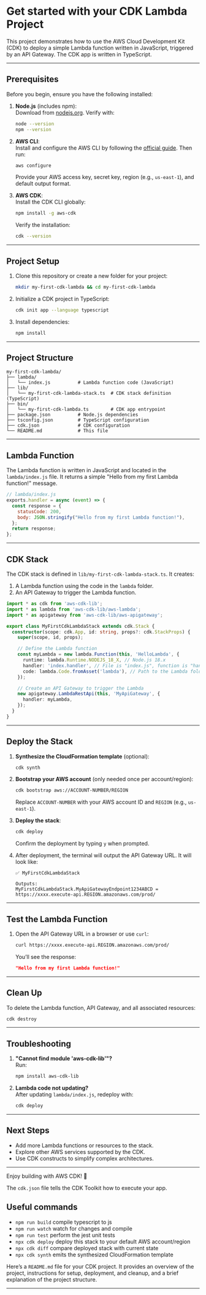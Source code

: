 # Get started with your CDK Lambda Project

This project demonstrates how to use the AWS Cloud Development Kit (CDK) to deploy a simple Lambda function written in JavaScript, triggered by an API Gateway. The CDK app is written in TypeScript.

---

## **Prerequisites**

Before you begin, ensure you have the following installed:

1. **Node.js** (includes npm):  
   Download from [nodejs.org](https://nodejs.org/). Verify with:
   ```bash
   node --version
   npm --version
   ```

2. **AWS CLI**:  
   Install and configure the AWS CLI by following the [official guide](https://docs.aws.amazon.com/cli/latest/userguide/getting-started-install.html). Then run:
   ```bash
   aws configure
   ```
   Provide your AWS access key, secret key, region (e.g., `us-east-1`), and default output format.

3. **AWS CDK**:  
   Install the CDK CLI globally:
   ```bash
   npm install -g aws-cdk
   ```
   Verify the installation:
   ```bash
   cdk --version
   ```

---

## **Project Setup**

1. Clone this repository or create a new folder for your project:
   ```bash
   mkdir my-first-cdk-lambda && cd my-first-cdk-lambda
   ```

2. Initialize a CDK project in TypeScript:
   ```bash
   cdk init app --language typescript
   ```

3. Install dependencies:
   ```bash
   npm install
   ```

---

## **Project Structure**

```
my-first-cdk-lambda/
├── lambda/
│   └── index.js          # Lambda function code (JavaScript)
├── lib/
│   └── my-first-cdk-lambda-stack.ts  # CDK stack definition (TypeScript)
├── bin/
│   └── my-first-cdk-lambda.ts        # CDK app entrypoint
├── package.json          # Node.js dependencies
├── tsconfig.json         # TypeScript configuration
├── cdk.json              # CDK configuration
└── README.md             # This file
```

---

## **Lambda Function**

The Lambda function is written in JavaScript and located in the `lambda/index.js` file. It returns a simple "Hello from my first Lambda function!" message.

```javascript
// lambda/index.js
exports.handler = async (event) => {
  const response = {
    statusCode: 200,
    body: JSON.stringify("Hello from my first Lambda function!"),
  };
  return response;
};
```

---

## **CDK Stack**

The CDK stack is defined in `lib/my-first-cdk-lambda-stack.ts`. It creates:
1. A Lambda function using the code in the `lambda` folder.
2. An API Gateway to trigger the Lambda function.

```typescript
import * as cdk from 'aws-cdk-lib';
import * as lambda from 'aws-cdk-lib/aws-lambda';
import * as apigateway from 'aws-cdk-lib/aws-apigateway';

export class MyFirstCdkLambdaStack extends cdk.Stack {
  constructor(scope: cdk.App, id: string, props?: cdk.StackProps) {
    super(scope, id, props);

    // Define the Lambda function
    const myLambda = new lambda.Function(this, 'HelloLambda', {
      runtime: lambda.Runtime.NODEJS_18_X, // Node.js 18.x
      handler: 'index.handler', // File is "index.js", function is "handler"
      code: lambda.Code.fromAsset('lambda'), // Path to the Lambda folder
    });

    // Create an API Gateway to trigger the Lambda
    new apigateway.LambdaRestApi(this, 'MyApiGateway', {
      handler: myLambda,
    });
  }
}
```

---

## **Deploy the Stack**

1. **Synthesize the CloudFormation template** (optional):
   ```bash
   cdk synth
   ```

2. **Bootstrap your AWS account** (only needed once per account/region):
   ```bash
   cdk bootstrap aws://ACCOUNT-NUMBER/REGION
   ```
   Replace `ACCOUNT-NUMBER` with your AWS account ID and `REGION` (e.g., `us-east-1`).

3. **Deploy the stack**:
   ```bash
   cdk deploy
   ```
   Confirm the deployment by typing `y` when prompted.

4. After deployment, the terminal will output the API Gateway URL. It will look like:
   ```
   ✅ MyFirstCdkLambdaStack

   Outputs:
   MyFirstCdkLambdaStack.MyApiGatewayEndpoint1234ABCD = https://xxxx.execute-api.REGION.amazonaws.com/prod/
   ```

---

## **Test the Lambda Function**

1. Open the API Gateway URL in a browser or use `curl`:
   ```bash
   curl https://xxxx.execute-api.REGION.amazonaws.com/prod/
   ```
   You’ll see the response:
   ```json
   "Hello from my first Lambda function!"
   ```

---

## **Clean Up**

To delete the Lambda function, API Gateway, and all associated resources:
```bash
cdk destroy
```

---

## **Troubleshooting**

1. **"Cannot find module 'aws-cdk-lib'"?**  
   Run:
   ```bash
   npm install aws-cdk-lib
   ```

2. **Lambda code not updating?**  
   After updating `lambda/index.js`, redeploy with:
   ```bash
   cdk deploy
   ```

---

## **Next Steps**

- Add more Lambda functions or resources to the stack.
- Explore other AWS services supported by the CDK.
- Use CDK constructs to simplify complex architectures.

---

Enjoy building with AWS CDK! 🚀

The `cdk.json` file tells the CDK Toolkit how to execute your app.

## Useful commands

* `npm run build`   compile typescript to js
* `npm run watch`   watch for changes and compile
* `npm run test`    perform the jest unit tests
* `npx cdk deploy`  deploy this stack to your default AWS account/region
* `npx cdk diff`    compare deployed stack with current state
* `npx cdk synth`   emits the synthesized CloudFormation template

Here’s a `README.md` file for your CDK project. It provides an overview of the project, instructions for setup, deployment, and cleanup, and a brief explanation of the project structure.

---
